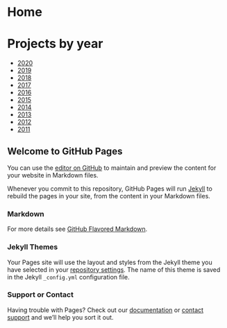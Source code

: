 # Home
# Projects by year

* [2020]()
* [2019]()
* [2018]()
* [2017]()
* [2016]()
* [2015]()
* [2014]()
* [2013]()
* [2012]()
* [2011]()


## Welcome to GitHub Pages
You can use the [editor on GitHub](https://github.com/KUAS-Korea/kuaskorea.github.io/edit/gh-pages/index.md) to maintain and preview the content for your website in Markdown files.

Whenever you commit to this repository, GitHub Pages will run [Jekyll](https://jekyllrb.com/) to rebuild the pages in your site, from the content in your Markdown files.

### Markdown
For more details see [GitHub Flavored Markdown](https://guides.github.com/features/mastering-markdown/).

### Jekyll Themes
Your Pages site will use the layout and styles from the Jekyll theme you have selected in your [repository settings](https://github.com/KUAS-Korea/kuaskorea.github.io/settings/pages). The name of this theme is saved in the Jekyll `_config.yml` configuration file.

### Support or Contact
Having trouble with Pages? Check out our [documentation](https://docs.github.com/categories/github-pages-basics/) or [contact support](https://support.github.com/contact) and we’ll help you sort it out.
